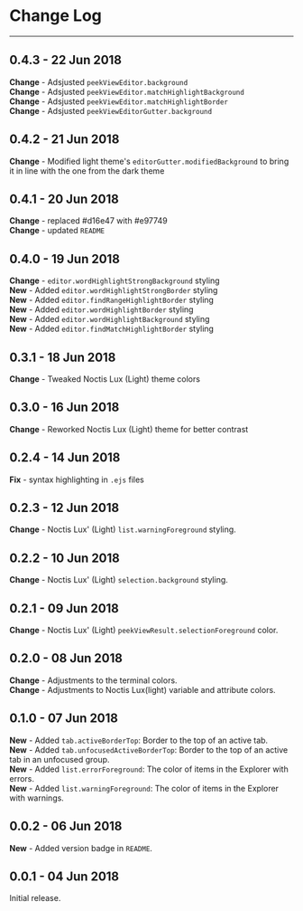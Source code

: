 # Change Log

---

## **0.4.3** - 22 Jun 2018

**Change** - Adsjusted `peekViewEditor.background` <br>
**Change** - Adsjusted `peekViewEditor.matchHighlightBackground` <br>
**Change** - Adsjusted `peekViewEditor.matchHighlightBorder` <br>
**Change** - Adsjusted `peekViewEditorGutter.background` <br>

## **0.4.2** - 21 Jun 2018

**Change** - Modified light theme's `editorGutter.modifiedBackground` to bring it in line with the one from the dark theme

## **0.4.1** - 20 Jun 2018

**Change** - replaced #d16e47 with #e97749<br>
**Change** - updated `README`

## **0.4.0** - 19 Jun 2018

**Change** - `editor.wordHighlightStrongBackground` styling<br>
**New** - Added `editor.wordHighlightStrongBorder` styling<br>
**New** - Added `editor.findRangeHighlightBorder` styling<br>
**New** - Added `editor.wordHighlightBorder` styling<br>
**New** - Added `editor.wordHighlightBackground` styling<br>
**New** - Added `editor.findMatchHighlightBorder` styling<br>

## **0.3.1** - 18 Jun 2018

**Change** - Tweaked Noctis Lux (Light) theme colors

## **0.3.0** - 16 Jun 2018

**Change** - Reworked Noctis Lux (Light) theme for better contrast

## **0.2.4** - 14 Jun 2018

**Fix** - syntax highlighting in `.ejs` files

## **0.2.3** - 12 Jun 2018

**Change** - Noctis Lux' (Light) `list.warningForeground` styling.

## **0.2.2** - 10 Jun 2018

**Change** - Noctis Lux' (Light) `selection.background` styling.

## **0.2.1** - 09 Jun 2018

**Change** - Noctis Lux' (Light) `peekViewResult.selectionForeground` color.

## **0.2.0** - 08 Jun 2018

**Change** - Adjustments to the terminal colors.<br>
**Change** - Adjustments to Noctis Lux(light) variable and attribute colors.

## **0.1.0** - 07 Jun 2018

**New** - Added `tab.activeBorderTop`: Border to the top of an active tab.<br>
**New** - Added `tab.unfocusedActiveBorderTop`: Border to the top of an active tab in an unfocused group.<br>
**New** - Added `list.errorForeground`: The color of items in the Explorer with errors.<br>
**New** - Added `list.warningForeground`: The color of items in the Explorer with warnings.

## **0.0.2** - 06 Jun 2018

**New** - Added version badge in `README`.

## **0.0.1** - 04 Jun 2018

Initial release.

